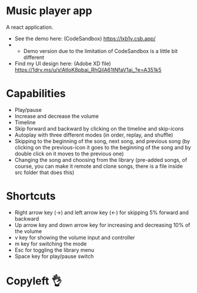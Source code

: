 # Music player app

A react application.
* See the demo here: (CodeSandbox) https://lxb1v.csb.app/ 
* * Demo version due to the limitation of CodeSandbox is a little bit different
* Find my UI design here: (Adobe XD file) https://1drv.ms/u/s!AtIoK8pbai_RhQilA61tNfaV1ai_?e=A351k5

# Capabilities 
- Play/pause
- Increase and decrease the volume
- Timeline
- Skip forward and backward by clicking on the timeline and skip-icons
- Autoplay with three different modes (in order, replay, and shuffle)
- Skipping to the beginning of the song, next song, and previous song (by clicking on the previous-icon it goes to the beginning of the song and by double click on it moves to the previous one)
- Changing the song and choosing from the library (pre-added songs, of course, you can make it remote and clone songs, there is a file inside src folder that does this)

# Shortcuts
- Right arrow key (->) and left arrow key (<-) for skipping 5% forward and backward
- Up arrow key and down arrow key for increasing and decreasing 10% of the volume
- v key for showing the volume input and controller
- m key for switching the mode
- Esc for toggling the library menu
- Space key for play/pause switch

# Copyleft 👌 
